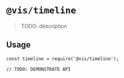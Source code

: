# `@vis/timeline`

> TODO: description

## Usage

```
const timeline = require('@vis/timeline');

// TODO: DEMONSTRATE API
```
